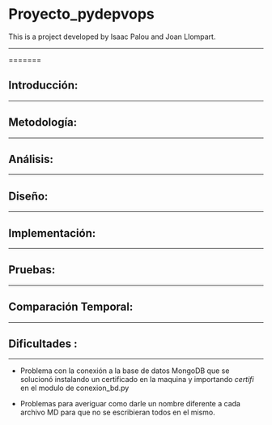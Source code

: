 # Proyecto_pydepvops
This is a project developed by Isaac Palou and Joan Llompart.


----
=======
## Introducción:

-----------

## Metodología:



---------------------------

## Análisis:

-------------


## Diseño:

-----------

## Implementación:

-----------


## Pruebas:

-----------

## Comparación Temporal:

-----------

## Dificultades :


-----------

- Problema con la conexión a la base de datos MongoDB que se solucionó instalando un certificado en la maquina y importando *certifi* en el modulo de conexion_bd.py

- Problemas para averiguar como darle un nombre diferente a cada archivo MD para que no se escribieran todos en el mismo.